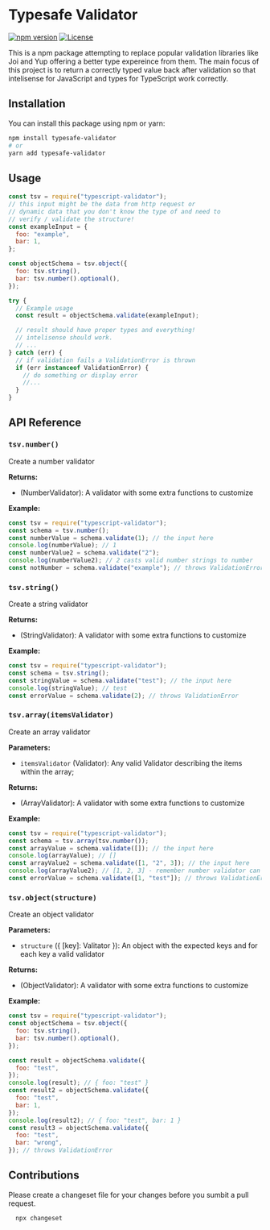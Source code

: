 # Typesafe Validator

[![npm version](https://badge.fury.io/js/typesafe-validator.svg)](https://www.npmjs.com/package/typesafe-validator)
[![License](https://img.shields.io/badge/license-MIT-blue.svg)](https://opensource.org/licenses/MIT)

This is a npm package attempting to replace popular validation libraries like Joi and Yup offering a better type expereince from them. The main focus of this project is to return a correctly typed value back after validation so that intelisense for JavaScript and types for TypeScript work correctly.

## Installation

You can install this package using npm or yarn:

```bash
npm install typesafe-validator
# or
yarn add typesafe-validator
```

## Usage

```javascript
const tsv = require("typescript-validator");
// this input might be the data from http request or
// dynamic data that you don't know the type of and need to
// verify / validate the structure!
const exampleInput = {
  foo: "example",
  bar: 1,
};

const objectSchema = tsv.object({
  foo: tsv.string(),
  bar: tsv.number().optional(),
});

try {
  // Example usage
  const result = objectSchema.validate(exampleInput);

  // result should have proper types and everything!
  // intelisense should work.
  // ...
} catch (err) {
  // if validation fails a ValidationError is thrown
  if (err instanceof ValidationError) {
    // do something or display error
    //...
  }
}
```

## API Reference

### `tsv.number()`

Create a number validator

**Returns:**

- (NumberValidator): A validator with some extra functions to customize

**Example:**

```javascript
const tsv = require("typescript-validator");
const schema = tsv.number();
const numberValue = schema.validate(1); // the input here
console.log(numberValue); // 1
const numberValue2 = schema.validate("2");
console.log(numberValue2); // 2 casts valid number strings to number
const notNumber = schema.validate("example"); // throws ValidationError
```

### `tsv.string()`

Create a string validator

**Returns:**

- (StringValidator): A validator with some extra functions to customize

**Example:**

```javascript
const tsv = require("typescript-validator");
const schema = tsv.string();
const stringValue = schema.validate("test"); // the input here
console.log(stringValue); // test
const errorValue = schema.validate(2); // throws ValidationError
```

### `tsv.array(itemsValidator)`

Create an array validator

**Parameters:**

- `itemsValidator` (Validator): Any valid Validator describing the items within the array;

**Returns:**

- (ArrayValidator): A validator with some extra functions to customize

**Example:**

```javascript
const tsv = require("typescript-validator");
const schema = tsv.array(tsv.number());
const arrayValue = schema.validate([]); // the input here
console.log(arrayValue); // []
const arrayValue2 = schema.validate([1, "2", 3]); // the input here
console.log(arrayValue2); // [1, 2, 3] - remember number validator can cast valid number strings to numbers
const errorValue = schema.validate([1, "test"]); // throws ValidationError
```

### `tsv.object(structure)`

Create an object validator

**Parameters:**

- `structure` ({ [key]: Valitator }): An object with the expected keys and for each key a valid validator

**Returns:**

- (ObjectValidator): A validator with some extra functions to customize

**Example:**

```javascript
const tsv = require("typescript-validator");
const objectSchema = tsv.object({
  foo: tsv.string(),
  bar: tsv.number().optional(),
});

const result = objectSchema.validate({
  foo: "test",
});
console.log(result); // { foo: "test" }
const result2 = objectSchema.validate({
  foo: "test",
  bar: 1,
});
console.log(result2); // { foo: "test", bar: 1 }
const result3 = objectSchema.validate({
  foo: "test",
  bar: "wrong",
}); // throws ValidationError
```

## Contributions

Please create a changeset file for your changes before you sumbit a pull request.

```
  npx changeset
```
